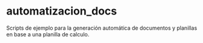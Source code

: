 # automatizacion_docs
Scripts de ejemplo para la generación automática de documentos y planillas en base a una planilla de calculo.
